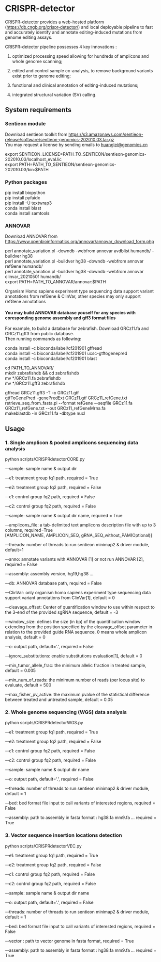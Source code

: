 # CRISPR-detector

CRISPR-detector provides a web-hosted platform (https://db.cngb.org/crispr-detector/) and local deployable pipeline to fast and accurately identify and annotate editing-induced mutations from genome editing assays. 

CRISPR-detector pipeline possesses 4 key innovations :  

1) optimized processing speed allowing for hundreds of amplicons and whole genome scanning;  

2) edited and control sample co-analysis, to remove background variants exist prior to genome editing;  

3) functional and clinical annotation of editing-induced mutations;  

4) integrated structural variation (SV) calling.  


## System requirements
### Sentieon module
Download sentieon toolkit from
https://s3.amazonaws.com/sentieon-release/software/sentieon-genomics-202010.03.tar.gz  
You may request a license by sending emails to huanglei@genomics.cn

export SENTIEON_LICENSE=PATH_TO_SENTIEON/sentieon-genomics-202010.03/localhost_eval.lic  
export PATH=PATH_TO_SENTIEON/sentieon-genomics-202010.03/bin:$PATH

### Python packages
pip install biopython  
pip install pyfaidx  
pip install -U textwrap3  
conda install blast  
conda install samtools  

### ANNOVAR
Download ANNOVAR from
https://www.openbioinformatics.org/annovar/annovar_download_form.php  
  
perl annotate_variation.pl -downdb -webfrom annovar avdblist humandb/ -buildver hg38  
perl annotate_variation.pl -buildver hg38  -downdb -webfrom annovar refGene humandb/  
perl annotate_variation.pl -buildver hg38  -downdb -webfrom annovar clinvar_20210501 humandb/  
export PATH=PATH_TO_ANNOVAR/annovar:$PATH  
  
Organism Homo sapiens experiment type sequencing data support variant annotations from refGene & ClinVar, other species may only support refGene annotations

#### You may build ANNOVAR database youself for any species with coresponding genome assembly and gff3 format files
For example, to build a database for zebrafish. Download GRCz11.fa and GRCz11.gff3 from public database.  
Then running commands as following:  

conda install -c bioconda/label/cf201901 gffread  
conda install -c bioconda/label/cf201901 ucsc-gtftogenepred  
conda install -c bioconda/label/cf201901 blast  

cd PATH_TO_ANNOVAR/  
mkdir zebrafishdb && cd zebrafishdb  
mv */GRCz11.fa zebrafishdb  
mv */GRCz11.gff3 zebrafishdb  

gffread GRCz11.gff3 -T -o GRCz11.gtf  
gtfToGenePred -genePredExt GRCz11.gtf GRCz11_refGene.txt  
retrieve_seq_from_fasta.pl --format refGene --seqfile GRCz11.fa GRCz11_refGene.txt --out GRCz11_refGeneMrna.fa    
makeblastdb -in GRCz11.fa -dbtype nucl  

## Usage
### 1. Single amplicon & pooled amplicons sequencing data analysis
python scripts/CRISPRdetectorCORE.py  

--sample: sample name & output dir  

--e1: treatment group fq1 path, required = True  

--e2: treatment group fq2 path, required = False  

--c1: control group fq2 path, required = False  

--c2: control group fq2 path, required = False  

--sample: sample name & output dir name, required = True  

--amplicons_file: a tab-delimited text amplicons description file with up to 3 columns, required=True  
  [AMPLICON_NAME, AMPLICON_SEQ, gRNA_SEQ_without_PAM(Optional)]

--threads: number of threads to run sentieon minimap2 & driver module, default=1 
  
--anno: annotate variants with ANNOVAR [1] or not run ANNOVAR [2], required = False  

--assembly: assembly version, hg19,hg38 ...  

--db: ANNOVAR database path, required = False    

--ClinVar: only organism homo sapiens experiment type sequencing data support variant annotations from ClinVar[1], default = 0   

--cleavage_offset: Center of quantification window to use within respect to the 3-end of the provided sgRNA sequence, default = -3  

--window_size: defines the size (in bp) of the quantification window extending from the position specified by the cleavage_offset parameter in relation to the provided guide RNA sequence, 0 means whole amplicon analysis, default = 0  

--o: output path, default='.', required = False  

--ignore_substitutions: enable substitutions evaluation[1], default = 0  

--min_tumor_allele_frac: the minimum allelic fraction in treated sample, default = 0.005  

--min_num_of_reads: the minimum number of reads (per locus site) to evaluate, default = 500  

--max_fisher_pv_active: the maximum pvalue of the statistical difference between treated and untreated sample, default = 0.05  

### 2. Whole genome sequencing (WGS) data analysis
python scripts/CRISPRdetectorWGS.py

--e1: treatment group fq1 path, required = True  

--e2: treatment group fq2 path, required = False  

--c1: control group fq2 path, required = False  

--c2: control group fq2 path, required = False  

--sample: sample name & output dir name    

--o: output path, default='.', required = False  

--threads: number of threads to run sentieon minimap2 & driver module, default = 1   

--bed: bed format file input to call variants of interested regions, required = False   

--assembly: path to assembly in fasta format : hg38.fa mm9.fa ... required = True  



### 3. Vector sequence insertion locations detection 
python scripts/CRISPRdetectorVEC.py

--e1: treatment group fq1 path, required = True  

--e2: treatment group fq2 path, required = False  

--c1: control group fq2 path, required = False  

--c2: control group fq2 path, required = False  

--sample: sample name & output dir name  

--o: output path, default='.', required = False  

--threads: number of threads to run sentieon minimap2 & driver module, default = 1   

--bed: bed format file input to call variants of interested regions, required = False   

--vector : path to vector genome in fasta format, required = True  

--assembly: path to assembly in fasta format : hg38.fa mm9.fa ... required = True  

